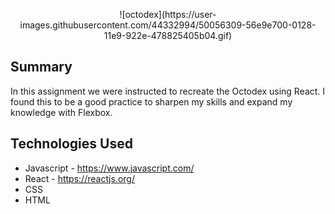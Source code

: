 <p align="center">
![octodex](https://user-images.githubusercontent.com/44332994/50056309-56e9e700-0128-11e9-922e-478825405b04.gif)
</p>

## Summary

In this assignment we were instructed to recreate the Octodex using React. I found this to be a good practice to sharpen my skills and expand my knowledge with Flexbox.

## Technologies Used

- Javascript - https://www.javascript.com/
- React - https://reactjs.org/
- CSS
- HTML
